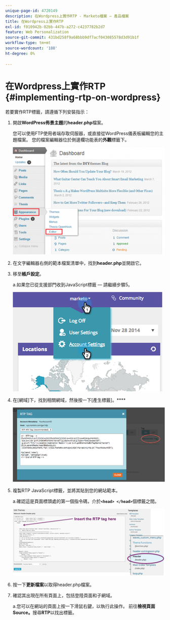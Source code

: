 ```yaml
---
unique-page-id: 4720149
description: 在Wordpress上實作RTP - Marketo檔案 — 產品檔案
title: 在Wordpress上實作RTP
exl-id: f010942b-02bb-447b-a272-c4237782b2d7
feature: Web Personalization
source-git-commit: 431bd258f9a68bbb9df7acf043085578d3d91b1f
workflow-type: tm+mt
source-wordcount: '188'
ht-degree: 0%

---
```


# 在Wordpress上實作RTP {#implementing-rtp-on-wordpress}

若要實作RTP標籤，請遵循下列安裝指示：

1. 開啟&#x200B;**WordPress佈景主題**&#x200B;的&#x200B;**header.php**&#x200B;檔案。

   您可以使用FTP使用者端存取伺服器，或直接從WordPress儀表板編輯您的主題檔案。 您的檔案編輯器位於側邊欄功能表的&#x200B;**外觀**&#x200B;標籤下。

   ![](assets/image2014-11-30-15-3a35-3a30.png)

1. 在文字編輯器右側的範本檔案清單中，找到&#x200B;**header.php**&#x200B;並開啟它。

1. 移至&#x200B;**帳戶設定**。

   a.如果您已從支援部門收到JavaScript標籤 — 請繼續步驟5。

   ![](assets/image2014-11-30-15-3a19-3a21-1.png)

1. 在[網域]下，找到相關網域，然後按一下[產生標籤]。****

   ![](assets/image2014-11-30-15-3a20-3a17-1.png)

1. 複製RTP JavaScript標籤，並將其貼到您的網站範本。

   a.確認這是頁面標頭處的第一個指令碼，介於&#x200B;**`<head> </head>`**&#x200B;個標籤之間。

   ![](assets/image2014-11-30-15-3a36-3a31.png)

1. 按一下&#x200B;**更新檔案**&#x200B;以取得header.php檔案。

1. 確認其出現在所有頁面上，包括登陸頁面和子網域。

   a.您可以在網站的頁面上按一下滑鼠右鍵，以執行此操作。 前往&#x200B;**檢視頁面Source。**&#x200B;搜尋&#x200B;**RTP**&#x200B;以找出標籤。
